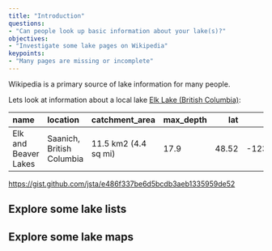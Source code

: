 ```yaml
---
title: "Introduction"
questions:
- "Can people look up basic information about your lake(s)?"
objectives:
- "Investigate some lake pages on Wikipedia"
keypoints:
- "Many pages are missing or incomplete"
---
```




Wikipedia is a primary source of lake information for many people. 

Lets look at information about a local lake [Elk Lake (British Columbia)](https://en.wikipedia.org/wiki/Elk_Lake_(British_Columbia)):




|name                 |location                  |catchment_area       |max_depth |   lat|     lon|
|:--------------------|:-------------------------|:--------------------|:---------|-----:|-------:|
|Elk and Beaver Lakes |Saanich, British Columbia |11.5 km2 (4.4 sq mi) |17.9      | 48.52| -123.39|

https://gist.github.com/jsta/e486f337be6d5bcdb3aeb1335959de52

## Explore some lake lists

## Explore some lake maps
